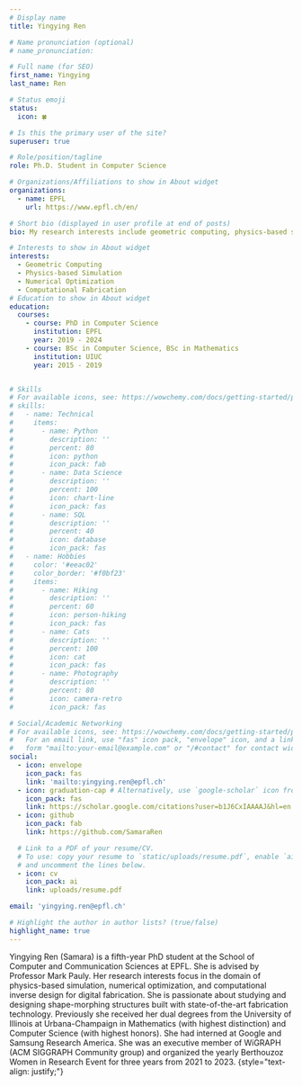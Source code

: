 ```yaml
---
# Display name
title: Yingying Ren

# Name pronunciation (optional)
# name_pronunciation: 

# Full name (for SEO)
first_name: Yingying
last_name: Ren

# Status emoji
status:
  icon: 🍀

# Is this the primary user of the site?
superuser: true

# Role/position/tagline
role: Ph.D. Student in Computer Science

# Organizations/Affiliations to show in About widget
organizations:
  - name: EPFL
    url: https://www.epfl.ch/en/

# Short bio (displayed in user profile at end of posts)
bio: My research interests include geometric computing, physics-based simulation, numerical optimization, and computational fabrication.

# Interests to show in About widget
interests:
  - Geometric Computing
  - Physics-based Simulation
  - Numerical Optimization
  - Computational Fabrication
# Education to show in About widget
education:
  courses:
    - course: PhD in Computer Science
      institution: EPFL
      year: 2019 - 2024
    - course: BSc in Computer Science, BSc in Mathematics
      institution: UIUC
      year: 2015 - 2019


# Skills
# For available icons, see: https://wowchemy.com/docs/getting-started/page-builder/#icons
# skills:
#   - name: Technical
#     items:
#       - name: Python
#         description: ''
#         percent: 80
#         icon: python
#         icon_pack: fab
#       - name: Data Science
#         description: ''
#         percent: 100
#         icon: chart-line
#         icon_pack: fas
#       - name: SQL
#         description: ''
#         percent: 40
#         icon: database
#         icon_pack: fas
#   - name: Hobbies
#     color: '#eeac02'
#     color_border: '#f0bf23'
#     items:
#       - name: Hiking
#         description: ''
#         percent: 60
#         icon: person-hiking
#         icon_pack: fas
#       - name: Cats
#         description: ''
#         percent: 100
#         icon: cat
#         icon_pack: fas
#       - name: Photography
#         description: ''
#         percent: 80
#         icon: camera-retro
#         icon_pack: fas

# Social/Academic Networking
# For available icons, see: https://wowchemy.com/docs/getting-started/page-builder/#icons
#   For an email link, use "fas" icon pack, "envelope" icon, and a link in the
#   form "mailto:your-email@example.com" or "/#contact" for contact widget.
social:
  - icon: envelope
    icon_pack: fas
    link: 'mailto:yingying.ren@epfl.ch'
  - icon: graduation-cap # Alternatively, use `google-scholar` icon from `ai` icon pack
    icon_pack: fas
    link: https://scholar.google.com/citations?user=b1J6CxIAAAAJ&hl=en
  - icon: github
    icon_pack: fab
    link: https://github.com/SamaraRen

  # Link to a PDF of your resume/CV.
  # To use: copy your resume to `static/uploads/resume.pdf`, enable `ai` icons in `params.yaml`,
  # and uncomment the lines below.
  - icon: cv
    icon_pack: ai
    link: uploads/resume.pdf

email: 'yingying.ren@epfl.ch'

# Highlight the author in author lists? (true/false)
highlight_name: true
---
```


Yingying Ren (Samara) is a fifth-year PhD student at the School of Computer and Communication Sciences at EPFL. She is advised by Professor Mark Pauly. Her research interests focus in the domain of physics-based simulation, numerical optimization, and computational inverse design for digital fabrication. She is passionate about studying and designing shape-morphing structures built with state-of-the-art fabrication technology. Previously she received her dual degrees from the University of Illinois at Urbana-Champaign in Mathematics  (with highest distinction) and Computer Science (with highest honors). She had interned at Google and Samsung Research America. She was an executive member of WiGRAPH (ACM SIGGRAPH Community group) and organized the yearly Berthouzoz Women in Research Event for three years from 2021 to 2023. 
{style="text-align: justify;"}

